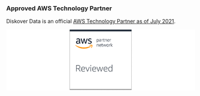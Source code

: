 ### Approved AWS Technology Partner

Diskover Data is an official [AWS Technology Partner as of July 2021](https://aws.amazon.com/partners/technology/).

![Image: Diskover Data AWS Technology Partner Network badge](images/logo_aws_technology_partner_network_badge_for_diskover_reduced_size.png)
